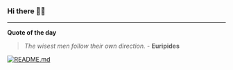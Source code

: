### Hi there 👋🏻


---

**Quote of the day**

> *The wisest men follow their own direction.* - **Euripides** 

[![README.md](https://github.com/marcolovazzano/marcolovazzano/actions/workflows/readme.yml/badge.svg?branch=main)](https://github.com/marcolovazzano/marcolovazzano/actions/workflows/readme.yml)
